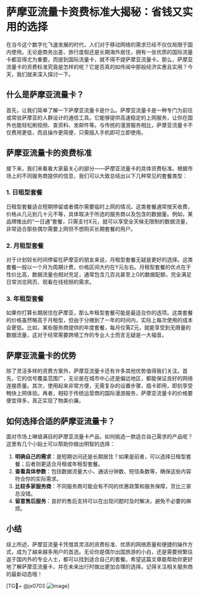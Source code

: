 # 萨摩亚流量卡资费标准大揭秘：省钱又实用的选择

在当今这个数字化飞速发展的时代，人们对于移动网络的需求已经不仅仅局限于国内使用。无论是商务出差、旅行度假还是长期海外居住，拥有一张优质的国际流量卡都显得尤为重要。而提到国际流量卡，就不得不提萨摩亚流量卡。那么，萨摩亚流量卡的资费标准究竟是怎样的呢？它是否真的如传闻中那般经济实惠且实用？今天，我们就来深入探讨一下。

## 什么是萨摩亚流量卡？

首先，让我们简单了解一下萨摩亚流量卡是什么。萨摩亚流量卡是一种专门为前往或常驻萨摩亚的人群设计的通信工具。它能够提供高速稳定的上网服务，让你在国外也能轻松刷视频、查资料、发邮件等。与传统的漫游服务相比，萨摩亚流量卡不仅费用更低，而且操作更简便，只需插入手机即可立即使用。

## 萨摩亚流量卡的资费标准

接下来，我们来看看大家最关心的部分——萨摩亚流量卡的具体资费标准。根据市场上的不同服务商提供的信息，我们可以大致总结出以下几种常见的套餐类型：

### 1. 日租型套餐
日租型套餐适合短期停留或者偶尔需要临时上网的情况。这类套餐通常按天收费，价格从几元到几十元不等，具体取决于所选的服务商以及包含的数据量。例如，某品牌推出的“一日通”套餐，只需支付X元，就可以享受全天候无限制的数据流量，非常适合那些偶尔需要上网但不想购买长期套餐的用户。

### 2. 月租型套餐
对于计划较长时间停留在萨摩亚的朋友来说，月租型套餐无疑是更好的选择。这类套餐一般以一个月为周期计费，价格区间大约在Y元左右。月租型套餐的优点在于性价比高，数据流量也相对充足，通常包含几百兆甚至上G的数据配额，完全满足日常浏览网页、观看在线视频的需求。

### 3. 年租型套餐
如果你打算长期居住在萨摩亚，那么年租型套餐可能是最适合你的选项。这类套餐的价格虽然略高于月租型，但由于分摊到了一年的时间内，实际上每次使用的成本会更低。比如，某些服务商提供的年度套餐，每月仅需Z元，就能享受到无限量的数据流量，这对于经常需要跨境工作的专业人士而言无疑是一大福音。

## 萨摩亚流量卡的优势

除了灵活多样的资费方案外，萨摩亚流量卡还有许多其他优势值得我们关注。首先，它的信号覆盖范围广，无论是在城市中心还是偏远地区，都能保证良好的网络连接质量。其次，使用起来非常方便，无需复杂的设置步骤，插卡即用，即刻享受畅快上网体验。再者，相较于传统运营商的国际漫游服务，萨摩亚流量卡的价格要便宜得多，真正实现了物美价廉。

## 如何选择合适的萨摩亚流量卡？

面对市场上琳琅满目的萨摩亚流量卡产品，如何挑选一款适合自己需求的产品呢？这里有几个小贴士可以帮助你做出明智的选择：

1. **明确自己的需求**：是短期访问还是长期居住？如果是前者，可以选择日租型套餐；后者则更适合月租或年租型套餐。
2. **查看具体参数**：包括数据流量大小、通话分钟数、短信条数等，确保这些内容符合你的实际需求。
3. **比较多家服务商**：不同服务商可能会有不同的优惠政策和服务保障，货比三家总没错。
4. **留意售后服务**：良好的售后支持可以在出现问题时及时解决，避免不必要的麻烦。

## 小结

综上所述，萨摩亚流量卡凭借其灵活的资费标准、优质的网络质量和便捷的操作方式，成为了越来越多用户的首选。无论你是偶尔出国旅游的小白，还是需要频繁往返于国内外的专业人士，都可以找到适合自己的套餐。希望这篇文章能帮助你更好地了解萨摩亚流量卡，并在未来出行时做出更加合理的选择。记得关注相关服务商的最新动态哦！

[TG💪+ @jx0703 ![Image](https://github.com/user-attachments/assets/dbca1d08-cadb-493c-b0ec-ad6f7a83f270)]